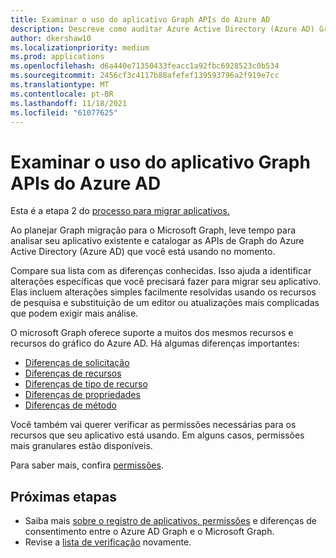 ```yaml
---
title: Examinar o uso do aplicativo Graph APIs do Azure AD
description: Descreve como auditar Azure Active Directory (Azure AD) Graph APIs para migrar um aplicativo para a API Graph Microsoft.
author: dkershaw10
ms.localizationpriority: medium
ms.prod: applications
ms.openlocfilehash: d6a440e71350433feacc1a92fbc6928523c0b534
ms.sourcegitcommit: 2456cf3c4117b88afefef139593796a2f919e7cc
ms.translationtype: MT
ms.contentlocale: pt-BR
ms.lasthandoff: 11/18/2021
ms.locfileid: "61077625"
---
```

# <a name="examine-azure-ad-graph-apis-app-usage"></a>Examinar o uso do aplicativo Graph APIs do Azure AD

Esta é a etapa 2 do [processo para migrar aplicativos.](migrate-azure-ad-graph-planning-checklist.md)

Ao planejar Graph migração para o Microsoft Graph, leve tempo para analisar seu aplicativo existente e catalogar as APIs de Graph do Azure Active Directory (Azure AD) que você está usando no momento.

Compare sua lista com as diferenças conhecidas.  Isso ajuda a identificar alterações específicas que você precisará fazer para migrar seu aplicativo.  Elas incluem alterações simples facilmente resolvidas usando os recursos de pesquisa e substituição de um editor ou atualizações mais complicadas que podem exigir mais análise.

O microsoft Graph oferece suporte a muitos dos mesmos recursos e recursos do gráfico do Azure AD.  Há algumas diferenças importantes:

- [Diferenças de solicitação](migrate-azure-ad-graph-request-differences.md)
- [Diferenças de recursos](migrate-azure-ad-graph-feature-differences.md)
- [Diferenças de tipo de recurso](migrate-azure-ad-graph-resource-differences.md)
- [Diferenças de propriedades](migrate-azure-ad-graph-property-differences.md)
- [Diferenças de método](migrate-azure-ad-graph-method-differences.md)

Você também vai querer verificar as permissões necessárias para os recursos que seu aplicativo está usando.  Em alguns casos, permissões mais granulares estão disponíveis.

Para saber mais, confira [permissões](permissions-reference.md).

## <a name="next-steps"></a>Próximas etapas

- Saiba mais [sobre o registro de aplicativos, permissões](migrate-azure-ad-graph-app-registration.md) e diferenças de consentimento entre o Azure AD Graph e o Microsoft Graph.
- Revise a [lista de verificação](migrate-azure-ad-graph-planning-checklist.md) novamente.


